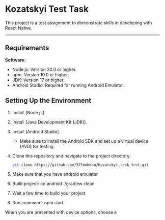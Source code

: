 # Kozatskyi Test Task

This project is a test assignment to demonstrate skills in developing with React Native.

---

## **Requirements**
**Software:**
   - Node.js: Version 20.0 or higher.
   - npm: Version 10.0 or higher.
   - JDK: Version 17 or higher.
   - Android Studio: Required for running Android Emulator.


## **Setting Up the Environment**
1. Install [Node.js].
2. Install [Java Development Kit (JDK)].
3. Install [Android Studio].
   - Make sure to install the Android SDK and set up a virtual device (AVD) for testing.
4. Clone this repository and navigate to the project directory:
   ```bash
   git clone https://github.com/371bohdan/Kozatskyi_task_test.git
5. Make sure that you have android emulator  

6. Build project:
cd android
./gradlew clean

7. Wait a few time to build your project

8. Run command:
npm start

When you are presented with device options, choose a

   
